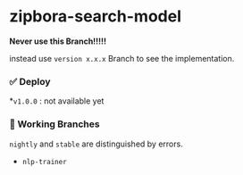 # zipbora-search-model

**Never use this Branch!!!!!**

instead use `version x.x.x` Branch to see the implementation. 


### ✅ Deploy 

*`v1.0.0` : not available yet

### 🚸 Working Branches 

`nightly` and `stable` are distinguished by errors. 

* `nlp-trainer`
